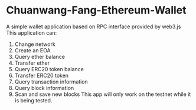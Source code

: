 # Chuanwang-Fang-Ethereum-Wallet
A simple wallet application based on RPC interface provided by web3.js
This application can:
1. Change network
2. Create an EOA
3. Query ether balance
4. Transfer ether
5. Query ERC20 token balance
6. Transfer ERC20 token
7. Query transaction information
8. Query block information
9. Scan and save new blocks
This app will only work on the testnet while it is being tested.
